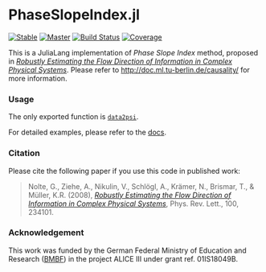 # PhaseSlopeIndex.jl

[![Stable](https://img.shields.io/badge/docs-stable-blue.svg)](https://ssnio.github.io/PhaseSlopeIndex.jl/stable)
[![Master](https://img.shields.io/badge/docs-dev-blue.svg)](https://ssnio.github.io/PhaseSlopeIndex.jl/dev)
[![Build Status](https://github.com/ssnio/PhaseSlopeIndex.jl/workflows/CI/badge.svg)](https://ssnio.github.io/PhaseSlopeIndex.jl/actions)
[![Coverage](https://codecov.io/gh/ssnio/PhaseSlopeIndex.jl/branch/master/graph/badge.svg)](https://codecov.io/gh/ssnio/PhaseSlopeIndex.jl)

This is a JuliaLang implementation of *Phase Slope Index* method, proposed in [*Robustly Estimating the Flow Direction of Information in Complex Physical Systems*]((http://link.aps.org/abstract/PRL/v100/e234101)). 
Please refer to http://doc.ml.tu-berlin.de/causality/ for more information.

### Usage
The only exported function is [`data2psi`](https://ssnio.github.io/PhaseSlopeIndex.jl/dev/#Functions).

For detailed examples, please refer to the [docs](https://ssnio.github.io/PhaseSlopeIndex.jl/dev/examples/).

### Citation
Please cite the following paper if you use this code in published work:
> Nolte, G., Ziehe, A., Nikulin, V., Schlögl, A., Krämer, N., Brismar, T., & Müller, K.R. (2008), *[Robustly Estimating the Flow Direction of Information in Complex Physical Systems](http://link.aps.org/abstract/PRL/v100/e234101)*, Phys. Rev. Lett., 100, 234101. 

### Acknowledgement
This work was funded by the German Federal Ministry of Education and Research ([BMBF](https://www.bmbf.de/)) in the project ALICE III under grant ref. 01IS18049B.
